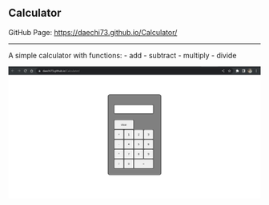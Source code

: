 ## Calculator

GitHub Page: https://daechi73.github.io/Calculator/

---

A simple calculator with functions: - add - subtract - multiply - divide

![img](https://github.com/daechi73/Calculator/blob/main/calculator.png)
